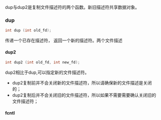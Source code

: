 



dup与dup2是复制文件描述符的两个函数。新旧描述符共享数据对象。





### dup

```c
int dup (int old_fd);
```

传递一个已存在描述符， 返回一个新的描述符。两个文件描述


#### dup2

```c
int dup2 (int old_fd, int new_fd);
```

dup2相比于dup,可以指定新的文件描述符。



* dup2复制前并不会关闭新的文件描述符，所以请确保新的文件描述是关闭的；
* dup2复制后并不会关闭旧的文件描述符，所以如果不需要需要确认关闭旧的文件描述符；

#### fcntl

